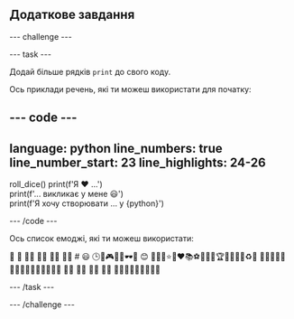 ## Додаткове завдання

--- challenge ---

--- task ---

Додай більше рядків `print` до свого коду.

Ось приклади речень, які ти можеш використати для початку:

--- code ---
---
language: python
line_numbers: true
line_number_start: 23
line_highlights: 24-26
---
roll_dice()
print(f'Я ❤️ ...')   
print(f'... викликає у мене 😃')   
print(f'Я хочу створювати ... у {python}')

--- /code ---

Ось список емоджі, які ти можеш використати:

🎊 🙌 🙌🏼 🙌🏽 🙌🏾 🙌🏿 # 😃 🕒🎨🎮🔬🎉🕶️🎲 😊
🦄🚀💯⭐💛❤️📚⚽🏏🏀🥋🏆✨🥺🌈🔥♻️🌳
👩‍🦽👩🏼‍🦽👩🏽‍🦽👩🏾‍🦽👩🏿‍🦽🧘 🧘🏼 🧘🏽 🧘🏾 🧘🏿 🙋🙋🏼🙋🏽🙋🏾🙋🏿

--- /task ---

--- /challenge ---



